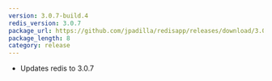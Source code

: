```yaml
---
version: 3.0.7-build.4
redis_version: 3.0.7
package_url: https://github.com/jpadilla/redisapp/releases/download/3.0.7-build.4/Redis.zip
package_length: 8
category: release
---
```

- Updates redis to 3.0.7

